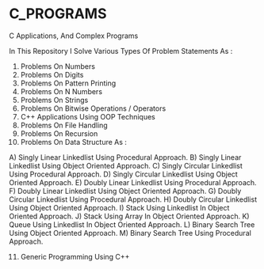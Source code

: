 # C_PROGRAMS

C Applications, And Complex Programs

In This Repository I Solve Various Types Of Problem Statements As :

1)  Problems On Numbers
2)  Problems On Digits
3)  Problems On Pattern Printing
4)  Problems On N Numbers
5)  Problems On Strings
6)  Problems On Bitwise Operations / Operators
7)  C++ Applications Using OOP Techniques
8)  Problems On File Handling
9)  Problems On Recursion
10)  Problems On Data Structure As :

A) Singly Linear Linkedlist Using Procedural Approach.
B) Singly Linear Linkedlist Using Object Oriented Approach.
C) Singly Circular Linkedlist Using Procedural Approach.
D) Singly Circular Linkedlist Using Object Oriented Approach.
E) Doubly Linear Linkedlist Using Procedural Approach.
F) Doubly Linear Linkedlist Using Object Oriented Approach.
G) Doubly Circular Linkedlist Using Procedural Approach.
H) Doubly Circular Linkedlist Using Object Oriented Approach.
I) Stack Using Linkedlist In Object Oriented Approach.
J) Stack Using Array In Object Oriented Approach.
K) Queue Using Linkedlist In Object Oriented Approach.
L) Binary Search Tree Using Object Oriented Approach.
M) Binary Search Tree Using Procedural Approach. 
    
11)  Generic Programming Using C++
